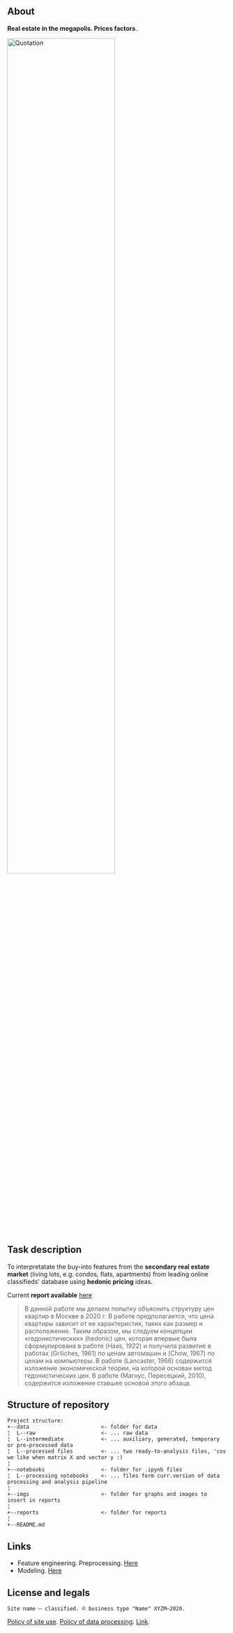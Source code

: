 ## About
**Real estate in the megapolis. Prices factors**.

<img src="https://images.squarespace-cdn.com/content/v1/585c5b5a9de4bb6fe48becb4/1503704696115-L2151VFIWKKSNQ5WU470/ke17ZwdGBToddI8pDm48kEr77yy-xj1cwFks5A9PxqhZw-zPPgdn4jUwVcJE1ZvWQUxwkmyExglNqGp0IvTJZamWLI2zvYWH8K3-s_4yszcp2ryTI0HqTOaaUohrI8PICImsqQcXSkBM469jPaXDNditlvbQDNPKXMtQ3qgrfEwKMshLAGzx4R3EDFOm1kBS/image-asset.jpeg?format=1000w" align="center" alt="Quotation" width="70%">

## Task description
To interpretatate the buy-into features from the **secondary real estate market** (living lots, e.g. condos, flats, apartments) from leading online classifieds' database using **hedonic pricing** ideas.

Current **report available** [here](https://htmlpreview.github.io/?https://github.com/Witold1/secondary_market_housing/blob/master/notebooks/%D0%9E%D0%BF%D0%B8%D1%81%D0%B0%D0%BD%D0%B8%D0%B5%20%D0%B4%D0%B0%D0%BD%D0%BD%D1%8B%D1%85.html)

> В данной работе мы делаем попытку объяснить структуру цен квартир в Москве в 2020 г. В работе предполагается, что цена квартиры зависит от ее характеристик, таких как размер и расположение. Таким образом, мы следуем концепции «гедонистических» (hedonic) цен, которая впервые была сформулирована в работе (Haas, 1922) и получила развитие в работах (Griliches, 1961) по ценам автомашин и (Chow, 1967) по ценам на компьютеры. В работе (Lancaster, 1966) содержится изложение экономической теории, на которой основан метод гедонистических цен. В работе (Магнус, Пересецкий, 2010), содержится изложение ставшее основой этого абзаца.

## Structure of repository
```
Project structure:
+--data                       <- folder for data
¦  L--raw                     <- ... raw data
¦  L--intermediate            <- ... auxiliary, generated, temporary or pre-processed data
¦  L--processed files         <- ... two ready-to-analysis files, 'cos we like when matrix X and vector y :)
¦  
+--notebooks                  <- folder for .ipynb files
¦  L--processing notebooks    <- ... files form curr.version of data processing and analysis pipeline
¦  
+--imgs                       <- folder for graphs and images to insert in reports
¦
+--reports                    <- folder for reports
¦
+--README.md
```

## Links
* Feature engineering. Preprocessing. [Here](https://clck.ru/NWJ2d)
* Modeling. [Here](https://clck.ru/NWHzt)

## License and legals
`Site name — classified. © business type "Name" XYZM–2020.`

[Policy of site use](). [Policy of data processing](). [Link]().
